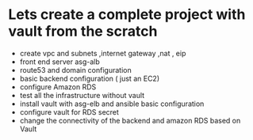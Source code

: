 # Lets create a complete project with vault from the scratch 

- create vpc and subnets ,internet gateway ,nat , eip 
- front end server asg-alb
- route53 and domain configuration 
- basic backend configuration ( just an EC2)
- configure Amazon RDS 
- test all the infrastructure without vault 
- install vault with asg-elb and ansible basic configuration
- configure vault for RDS secret 
- change the connectivity of the backend and amazon RDS based on Vault 
